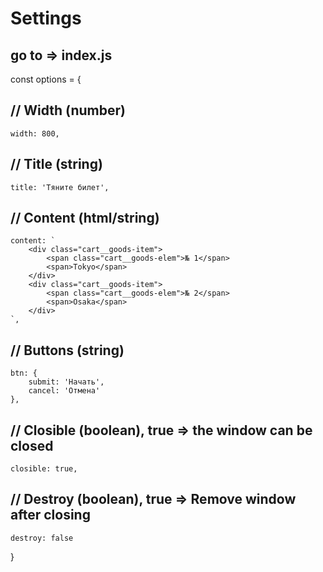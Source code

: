 # Settings
## go to => index.js
const options = {
##    // Width (number)
    width: 800,
##    // Title (string)
    title: 'Тяните билет',
##    // Content (html/string)
    content: `
        <div class="cart__goods-item">
            <span class="cart__goods-elem">№ 1</span>
            <span>Tokyo</span>
        </div>
        <div class="cart__goods-item">
            <span class="cart__goods-elem">№ 2</span>
            <span>Osaka</span>
        </div>
    `,
##    // Buttons (string)
    btn: {
        submit: 'Начать',
        cancel: 'Отмена'
    },
##    // Closible (boolean), true => the window can be closed
    closible: true,
##    // Destroy (boolean), true => Remove window after closing
    destroy: false
}
